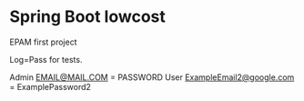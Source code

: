 # Spring Boot lowcost
EPAM first project

Log=Pass for tests.

Admin EMAIL@MAIL.COM = PASSWORD User ExampleEmail2@google.com = ExamplePassword2
